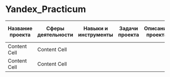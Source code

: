 # Yandex_Practicum

| Название проекта  | Сферы деятельности | Навыки и инструменты | Задачи проекта | Описание проекта | Ключевы слова проекта| 
| ----------------- | ------------------ | -------------------- | -------------- | ---------------- | -------------------- | 
| Content Cell      | Content Cell       |                      |                |                  |                      | 
| Content Cell      | Content Cell       |                      |                |                  |                      | 
